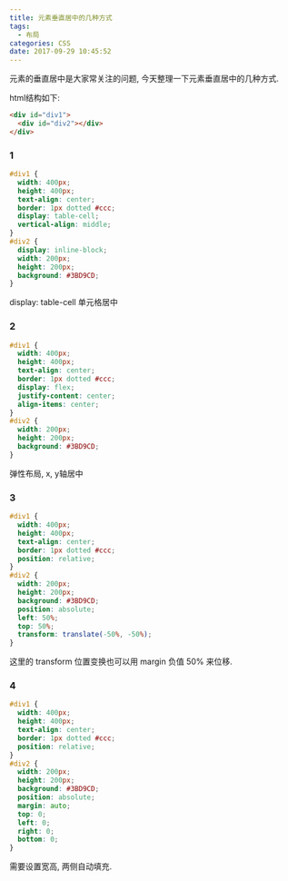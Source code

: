 ```yaml
---
title: 元素垂直居中的几种方式
tags:
  - 布局
categories: CSS
date: 2017-09-29 10:45:52
---
```


元素的垂直居中是大家常关注的问题, 今天整理一下元素垂直居中的几种方式.

html结构如下:

```html
<div id="div1">
  <div id="div2"></div>
</div>
```

### 1

```css
#div1 {
  width: 400px;
  height: 400px;
  text-align: center;
  border: 1px dotted #ccc;
  display: table-cell;
  vertical-align: middle;
}
#div2 {
  display: inline-block;
  width: 200px;
  height: 200px;
  background: #3BD9CD;
}
```

display: table-cell 单元格居中

### 2

```css
#div1 {
  width: 400px;
  height: 400px;
  text-align: center;
  border: 1px dotted #ccc;
  display: flex;
  justify-content: center;
  align-items: center;
}
#div2 {
  width: 200px;
  height: 200px;
  background: #3BD9CD;
}
```

弹性布局, x, y轴居中

### 3

```css
#div1 {
  width: 400px;
  height: 400px;
  text-align: center;
  border: 1px dotted #ccc;
  position: relative;
}
#div2 {
  width: 200px;
  height: 200px;
  background: #3BD9CD;
  position: absolute;
  left: 50%;
  top: 50%;
  transform: translate(-50%, -50%);
}
```

这里的 transform 位置变换也可以用 margin 负值 50% 来位移.

### 4

```css
#div1 {
  width: 400px;
  height: 400px;
  text-align: center;
  border: 1px dotted #ccc;
  position: relative;
}
#div2 {
  width: 200px;
  height: 200px;
  background: #3BD9CD;
  position: absolute;
  margin: auto;
  top: 0;
  left: 0;
  right: 0;
  bottom: 0;
}
```

需要设置宽高, 两侧自动填充.

